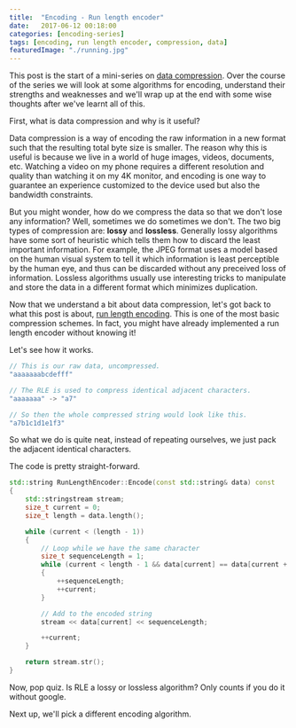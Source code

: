 ```yaml
---
title:  "Encoding - Run length encoder"
date:   2017-06-12 00:18:00
categories: [encoding-series]
tags: [encoding, run length encoder, compression, data]
featuredImage: "./running.jpg"
---
```


This post is the start of a mini-series on [data compression](https://en.wikipedia.org/wiki/Data_compression). Over the course of the series we will look at some algorithms for encoding, understand their strengths and weaknesses and we'll wrap up at the end with some wise thoughts after we've learnt all of this. 

First, what is data compression and why is it useful? 

Data compression is a way of encoding the raw information in a new format such that the resulting total byte size is smaller. The reason why this is useful is because we live in a world of huge images, videos, documents, etc. Watching a video on my phone requires a different resolution and quality than watching it on my 4K monitor, and encoding is one way to guarantee an experience customized to the device used but also the bandwidth constraints.   

But you might wonder, how do we compress the data so that we don't lose any information? Well, sometimes we do sometimes we don't. The two big types of compression are: **lossy** and **lossless**. Generally lossy algorithms have some sort of heuristic which tells them how to discard the least important information. For example, the JPEG format uses a model based on the human visual system to tell it which information is least perceptible by the human eye, and thus can be discarded without any preceived loss of information. Lossless algorithms usually use interesting tricks to manipulate and store the data in a different format which minimizes duplication.

Now that we understand a bit about data compression, let's got back to what this post is about, [run length encoding](https://en.wikipedia.org/wiki/Run-length_encoding). This is one of the most basic compression schemes. In fact, you might have already implemented a run length encoder without knowing it!

Let's see how it works.

```cpp
// This is our raw data, uncompressed.
"aaaaaaabcdefff"

// The RLE is used to compress identical adjacent characters.
"aaaaaaa" -> "a7"

// So then the whole compressed string would look like this.
"a7b1c1d1e1f3" 
```

So what we do is quite neat, instead of repeating ourselves, we just pack the adjacent identical characters. 

The code is pretty straight-forward.

```cpp
std::string RunLengthEncoder::Encode(const std::string& data) const
{
    std::stringstream stream;
    size_t current = 0;
    size_t length = data.length();

    while (current < (length - 1))
    {
        // Loop while we have the same character
        size_t sequenceLength = 1;
        while (current < length - 1 && data[current] == data[current + 1])
        {
            ++sequenceLength;
            ++current;
        }

        // Add to the encoded string
        stream << data[current] << sequenceLength;

        ++current;
    }

    return stream.str();
}
```

Now, pop quiz. Is RLE a lossy or lossless algorithm? Only counts if you do it without google.

Next up, we'll pick a different encoding algorithm. 